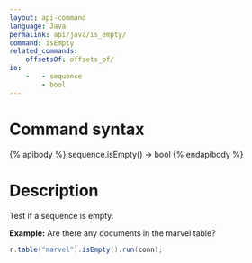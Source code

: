 ```yaml
---
layout: api-command
language: Java
permalink: api/java/is_empty/
command: isEmpty
related_commands:
    offsetsOf: offsets_of/
io:
    -   - sequence
        - bool
---
```


# Command syntax #

{% apibody %}
sequence.isEmpty() &rarr; bool
{% endapibody %}

# Description #

Test if a sequence is empty.

__Example:__ Are there any documents in the marvel table?

```java
r.table("marvel").isEmpty().run(conn);
```
